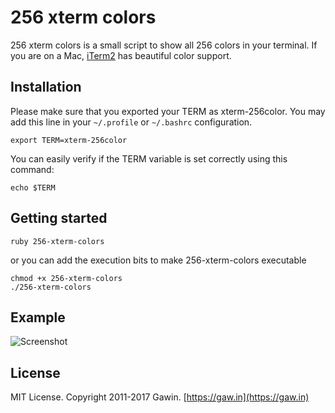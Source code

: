 # 256 xterm colors

256 xterm colors is a small script to show all 256 colors in your terminal.
If you are on a Mac, [iTerm2](https://www.iterm2.com/) has beautiful color support.

## Installation

Please make sure that you exported your TERM as xterm-256color. You may add this line in your `~/.profile` or `~/.bashrc` configuration.

```
export TERM=xterm-256color
```

You can easily verify if the TERM variable is set correctly using this command:

```
echo $TERM
```

## Getting started

```
ruby 256-xterm-colors
```

or you can add the execution bits to make 256-xterm-colors executable

```
chmod +x 256-xterm-colors
./256-xterm-colors
```

## Example

![Screenshot](https://raw.githubusercontent.com/gawin/bash-colors-256/master/bash_256_colors_iterm_screenshot.png?raw=true)

## License

MIT License. Copyright 2011-2017 Gawin. [https://gaw.in](https://gaw.in)
